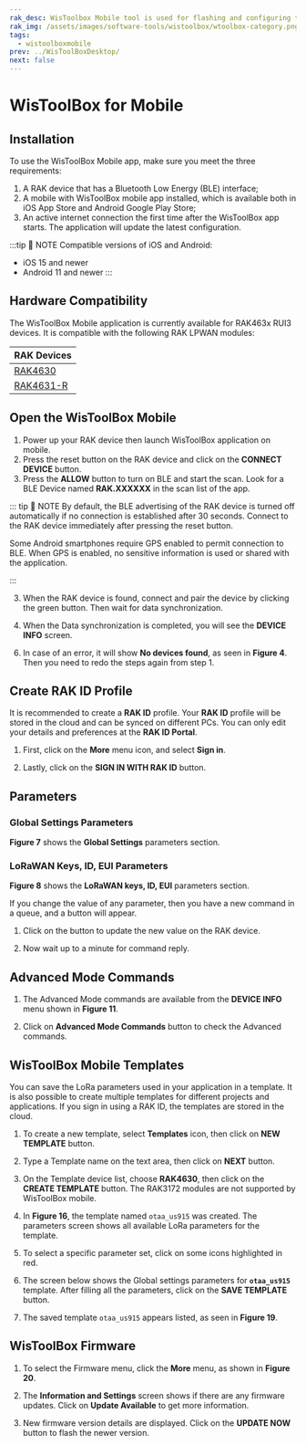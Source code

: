 ```yaml
---
rak_desc: WisToolbox Mobile tool is used for flashing and configuring the firmware of your RAK device.
rak_img: /assets/images/software-tools/wistoolbox/wtoolbox-category.png
tags:
  - wistoolboxmobile
prev: ../WisToolBoxDesktop/ 
next: false
---
```



# WisToolBox for Mobile

## Installation

To use the WisToolBox Mobile app, make sure you meet the three requirements:

1. A RAK device that has a Bluetooth Low Energy (BLE) interface;
2. A mobile with WisToolBox mobile app installed, which is available both in iOS App Store and Android Google Play Store;
3. An active internet connection the first time after the WisToolBox app starts. The application will update the latest configuration.

:::tip 📝 NOTE
Compatible versions of iOS and Android:
- iOS 15 and newer 
- Android 11 and newer 
:::

## Hardware Compatibility

The WisToolBox Mobile application is currently available for RAK463x RUI3 devices. It is compatible with the following RAK LPWAN modules:

| RAK Devices                                                    |
| -------------------------------------------------------------- |
| [RAK4630](/Product-Categories/WisDuo/RAK4630-Module/Overview/) |
| [RAK4631-R](/Product-Categories/WisBlock/RAK4631-R/Overview/)  |

## Open the WisToolBox Mobile

1. Power up your RAK device then launch WisToolBox application on mobile.
2. Press the reset button on the RAK device and click on the **CONNECT DEVICE** button.
3. Press the **ALLOW** button to turn on BLE and start the scan. Look for a BLE Device named **RAK.XXXXXX** in the scan list of the app.

<rk-img
  src="/assets/images/software-tools/wistoolbox/mobile/mobile-connect-1-2.png"
  width="100%"
  caption="WisToolBox Mobile connect device"
/>


::: tip 📝 NOTE
By default, the BLE advertising of the RAK device is turned off automatically if no connection is established after 30 seconds. Connect to the RAK device immediately after pressing the reset button.

Some Android smartphones require GPS enabled to permit connection to BLE. When GPS is enabled, no sensitive information is used or shared with the application.

:::

3. When the RAK device is found, connect and pair the device by clicking the green button. Then wait for data synchronization.

<rk-img
  src="/assets/images/software-tools/wistoolbox/mobile/ble-scan-3-4.png"
  width="100%"
  caption="WisToolBox Mobile BLE scan"
/>

4. When the Data synchronization is completed, you will see the **DEVICE INFO** screen.


<rk-img
  src="/assets/images/software-tools/wistoolbox/mobile/ble-sync-5-6.png"
  width="100%"
  caption="WisToolBox Mobile BLE is connected"
/>

6. In case of an error, it will show **No devices found**, as seen in **Figure 4**. Then you need to redo the steps again from step 1.

<rk-img
  src="/assets/images/software-tools/wistoolbox/mobile/ble-scan-error.png"
  width="70%"
  caption="WisToolBox Mobile BLE scan error"
/>


## Create RAK ID Profile

It is recommended to create a **RAK ID** profile. Your **RAK ID** profile will be stored in the cloud and can be synced on different PCs. You can only edit your details and preferences at the **RAK ID Portal**.

1. First, click on the **More** menu icon, and select **Sign in**.

<rk-img
  src="/assets/images/software-tools/wistoolbox/mobile/rak-id-1-2.png"
  width="100%"
  caption="WisToolBox Mobile RAK ID menu"
/>

2. Lastly, click on the **SIGN IN WITH RAK ID** button.

<rk-img
  src="/assets/images/software-tools/wistoolbox/mobile/create-id.png"
  width="70%"
  caption="WisToolBox Mobile create RAK ID profile"
/>

## Parameters

### Global Settings Parameters

**Figure 7** shows the **Global Settings** parameters section.

<rk-img
  src="/assets/images/software-tools/wistoolbox/mobile/global-param.png"
  width="70%"
  caption="WisToolBox Global Settings parameters"
/>

###  LoRaWAN Keys, ID, EUI Parameters

**Figure 8** shows the **LoRaWAN keys, ID, EUI** parameters section.

<rk-img
  src="/assets/images/software-tools/wistoolbox/mobile/keys-param.png"
  width="70%"
  caption="WisToolBox LoRaWAN Keys, ID, EUI parameters"
/>

If you change the value of any parameter, then you have a new command in a queue, and a button will appear. 

1. Click on the button to update the new value on the RAK device.

<rk-img
  src="/assets/images/software-tools/wistoolbox/mobile/cmd-queue.png"
  width="70%"
  caption="WisToolBox Command in queue"
/>

2. Now wait up to a minute for command reply.

<rk-img
  src="/assets/images/software-tools/wistoolbox/mobile/apply-progress.png"
  width="70%"
  caption="WisToolBox Applying Command progress"
/>

## Advanced Mode Commands

1. The Advanced Mode commands are available from the **DEVICE INFO** menu shown in **Figure 11**.

<rk-img
  src="/assets/images/software-tools/wistoolbox/mobile/adv-menu.png"
  width="70%"
  caption="WisToolBox Mobile Advanced commands menu"
/>

2. Click on **Advanced Mode Commands** button to check the Advanced commands.

<rk-img
  src="/assets/images/software-tools/wistoolbox/mobile/adv-1-2.png"
  width="100%"
  caption="WisToolBox Mobile Advanced commands"
/>


## WisToolBox Mobile Templates

You can save the LoRa parameters used in your application in a template. It is also possible to create multiple templates for different projects and applications. If you sign in using a RAK ID, the templates are stored in the cloud.

1. To create a new template, select **Templates** icon, then click on **NEW TEMPLATE** button.

<rk-img
  src="/assets/images/software-tools/wistoolbox/mobile/mobile-template.png"
  width="70%"
  caption="WisToolBox Mobile Templates"
/>

2. Type a Template name on the text area, then click on **NEXT** button.

<rk-img
  src="/assets/images/software-tools/wistoolbox/mobile/template-name.png"
  width="70%"
  caption="WisToolBox Mobile template name"
/>

3. On the Template device list, choose **RAK4630**, then click on the **CREATE TEMPLATE** button. The RAK3172 modules are not supported by WisToolBox mobile.

<rk-img
  src="/assets/images/software-tools/wistoolbox/mobile/template-device.png"
  width="70%"
  caption="WisToolBox Mobile new template"
/>

4. In **Figure 16**, the template named `otaa_us915` was created. The parameters screen shows all available LoRa parameters for the template.

<rk-img
  src="/assets/images/software-tools/wistoolbox/mobile/template-params.png"
  width="70%"
  caption="WisToolBox Mobile Template parameter"
/>

5. To select a specific parameter set, click on some icons highlighted in red.

<rk-img
  src="/assets/images/software-tools/wistoolbox/mobile/template-select.png"
  width="70%"
  caption="WisToolBox Mobile select parameter"
/>

6. The screen below shows the Global settings parameters for **`otaa_us915`** template. After filling all the parameters, click on the **SAVE TEMPLATE** button.

<rk-img
  src="/assets/images/software-tools/wistoolbox/mobile/global-settings.png"
  width="70%"
  caption="WisToolBox Mobile fill Global settings params"
/>

7. The saved template `otaa_us915` appears listed, as seen in **Figure 19**.

<rk-img
  src="/assets/images/software-tools/wistoolbox/mobile/saved-templates.png"
  width="70%"
  caption="WisToolBox Mobile saved templates"
/>

## WisToolBox Firmware

1. To select the Firmware menu, click the **More** menu, as shown in **Figure 20**.

<rk-img
  src="/assets/images/software-tools/wistoolbox/mobile/more-menu.png"
  width="70%"
  caption="WisToolBox Mobile More menu"
/>

2. The **Information and Settings** screen shows if there are any firmware updates. Click on **Update Available** to get more information.

<rk-img
  src="/assets/images/software-tools/wistoolbox/mobile/fw-menu.png"
  width="70%"
  caption="WisToolBox Mobile Information and Settings"
/>

3. New firmware version details are displayed. Click on the **UPDATE NOW** button to flash the newer version.

<rk-img
  src="/assets/images/software-tools/wistoolbox/mobile/fw-update.png"
  width="70%"
  caption="WisToolBox Mobile Firmware Update"
/>
